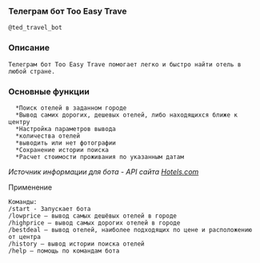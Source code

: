 ### Телеграм бот Too Easy Trave

    @ted_travel_bot

### Описание

    Телеграм бот Too Easy Trave помогает легко и быстро найти отель в любой стране.
   
### Основные функции
      *Поиск отелей в заданном городе
      *Вывод самих дорогих, дешевых отелей, либо находящихся ближе к центру
      *Настройка параметров вывода
      *количества отелей
      *выводить или нет фотографии
      *Сохранение истории поиска
      *Расчет стоимости проживания по указанным датам
  
  *Источник информации для бота - API сайта [Hotels.com](https://www.hotels.com/?locale=en_IE&pos=HCOM_EMEA&siteid=300000025)*
  

Применение

    Команды:
    /start - Запускает бота
    /lowprice — вывод самых дешёвых отелей в городе
    /highprice — вывод самых дорогих отелей в городе
    /bestdeal — вывод отелей, наиболее подходящих по цене и расположению от центра
    /history — вывод истории поиска отелей
    /help — помощь по командам бота
